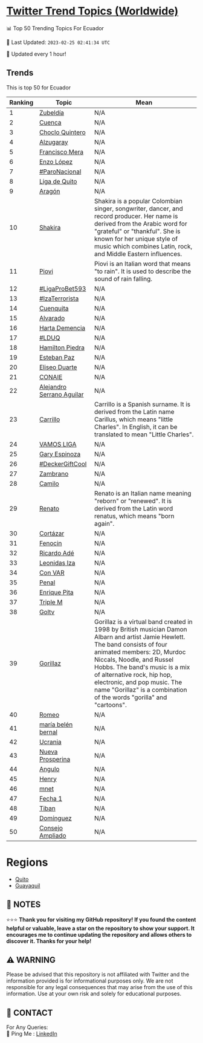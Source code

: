 [Twitter Trend Topics (Worldwide)](https://github.com/ErcinDedeoglu/Twitter-Trend-Topics)
==========


📊 Top 50 Trending Topics For Ecuador

📆 Last Updated: `2023-02-25 02:41:34 UTC`

🔧 Updated every 1 hour!


## Trends

This is top 50 for Ecuador

| Ranking | Topic | Mean |
| ------- | ------------ | ------------ |
| 1 | [Zubeldía](http://twitter.com/search?q=Zubeld%c3%ada) | N/A |
| 2 | [Cuenca](http://twitter.com/search?q=Cuenca) | N/A |
| 3 | [Choclo Quintero](http://twitter.com/search?q=Choclo+Quintero) | N/A |
| 4 | [Alzugaray](http://twitter.com/search?q=Alzugaray) | N/A |
| 5 | [Francisco Mera](http://twitter.com/search?q=Francisco+Mera) | N/A |
| 6 | [Enzo López](http://twitter.com/search?q=Enzo+L%c3%b3pez) | N/A |
| 7 | [#ParoNacional](http://twitter.com/search?q=%23ParoNacional) | N/A |
| 8 | [Liga de Quito](http://twitter.com/search?q=Liga+de+Quito) | N/A |
| 9 | [Aragón](http://twitter.com/search?q=Arag%c3%b3n) | N/A |
| 10 | [Shakira](http://twitter.com/search?q=Shakira) | Shakira is a popular Colombian singer, songwriter, dancer, and record producer. Her name is derived from the Arabic word for "grateful" or "thankful". She is known for her unique style of music which combines Latin, rock, and Middle Eastern influences. |
| 11 | [Piovi](http://twitter.com/search?q=Piovi) | Piovi is an Italian word that means "to rain". It is used to describe the sound of rain falling. |
| 12 | [#LigaProBet593](http://twitter.com/search?q=%23LigaProBet593) | N/A |
| 13 | [#IzaTerrorista](http://twitter.com/search?q=%23IzaTerrorista) | N/A |
| 14 | [Cuenquita](http://twitter.com/search?q=Cuenquita) | N/A |
| 15 | [Alvarado](http://twitter.com/search?q=Alvarado) | N/A |
| 16 | [Harta Demencia](http://twitter.com/search?q=Harta+Demencia) | N/A |
| 17 | [#LDUQ](http://twitter.com/search?q=%23LDUQ) | N/A |
| 18 | [Hamilton Piedra](http://twitter.com/search?q=Hamilton+Piedra) | N/A |
| 19 | [Esteban Paz](http://twitter.com/search?q=Esteban+Paz) | N/A |
| 20 | [Eliseo Duarte](http://twitter.com/search?q=Eliseo+Duarte) | N/A |
| 21 | [CONAIE](http://twitter.com/search?q=CONAIE) | N/A |
| 22 | [Alejandro Serrano Aguilar](http://twitter.com/search?q=Alejandro+Serrano+Aguilar) | N/A |
| 23 | [Carrillo](http://twitter.com/search?q=Carrillo) | Carrillo is a Spanish surname. It is derived from the Latin name Carillus, which means "little Charles". In English, it can be translated to mean "Little Charles". |
| 24 | [VAMOS LIGA](http://twitter.com/search?q=VAMOS+LIGA) | N/A |
| 25 | [Gary Espinoza](http://twitter.com/search?q=Gary+Espinoza) | N/A |
| 26 | [#DeckerGiftCool](http://twitter.com/search?q=%23DeckerGiftCool) | N/A |
| 27 | [Zambrano](http://twitter.com/search?q=Zambrano) | N/A |
| 28 | [Camilo](http://twitter.com/search?q=Camilo) | N/A |
| 29 | [Renato](http://twitter.com/search?q=Renato) | Renato is an Italian name meaning "reborn" or "renewed". It is derived from the Latin word renatus, which means "born again". |
| 30 | [Cortázar](http://twitter.com/search?q=Cort%c3%a1zar) | N/A |
| 31 | [Fenocin](http://twitter.com/search?q=Fenocin) | N/A |
| 32 | [Ricardo Adé](http://twitter.com/search?q=Ricardo+Ad%c3%a9) | N/A |
| 33 | [Leonidas Iza](http://twitter.com/search?q=Leonidas+Iza) | N/A |
| 34 | [Con VAR](http://twitter.com/search?q=Con+VAR) | N/A |
| 35 | [Penal](http://twitter.com/search?q=Penal) | N/A |
| 36 | [Enrique Pita](http://twitter.com/search?q=Enrique+Pita) | N/A |
| 37 | [Triple M](http://twitter.com/search?q=Triple+M) | N/A |
| 38 | [Goltv](http://twitter.com/search?q=Goltv) | N/A |
| 39 | [Gorillaz](http://twitter.com/search?q=Gorillaz) | Gorillaz is a virtual band created in 1998 by British musician Damon Albarn and artist Jamie Hewlett. The band consists of four animated members: 2D, Murdoc Niccals, Noodle, and Russel Hobbs. The band's music is a mix of alternative rock, hip hop, electronic, and pop music. The name "Gorillaz" is a combination of the words "gorilla" and "cartoons". |
| 40 | [Romeo](http://twitter.com/search?q=Romeo) | N/A |
| 41 | [maría belén bernal](http://twitter.com/search?q=mar%c3%ada+bel%c3%a9n+bernal) | N/A |
| 42 | [Ucrania](http://twitter.com/search?q=Ucrania) | N/A |
| 43 | [Nueva Prosperina](http://twitter.com/search?q=Nueva+Prosperina) | N/A |
| 44 | [Angulo](http://twitter.com/search?q=Angulo) | N/A |
| 45 | [Henry](http://twitter.com/search?q=Henry) | N/A |
| 46 | [mnet](http://twitter.com/search?q=mnet) | N/A |
| 47 | [Fecha 1](http://twitter.com/search?q=Fecha+1) | N/A |
| 48 | [Tiban](http://twitter.com/search?q=Tiban) | N/A |
| 49 | [Domínguez](http://twitter.com/search?q=Dom%c3%adnguez) | N/A |
| 50 | [Consejo Ampliado](http://twitter.com/search?q=Consejo+Ampliado) | N/A |



# Regions

* [Quito](</Ecuador/Quito.md>)
* [Guayaquil](</Ecuador/Guayaquil.md>)



## 📝 NOTES

⭐⭐⭐ **Thank you for visiting my GitHub repository! If you found the content helpful or valuable, leave a star on the repository to show your support. It encourages me to continue updating the repository and allows others to discover it. Thanks for your help!**


## ⚠️ WARNING

Please be advised that this repository is not affiliated with Twitter and the information provided is for informational purposes only. We are not responsible for any legal consequences that may arise from the use of this information. Use at your own risk and solely for educational purposes.


## 📨 CONTACT

 For Any Queries:  
            🏓 Ping Me : [LinkedIn](https://www.linkedin.com/in/ercindedeoglu/)
